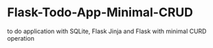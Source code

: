 # Flask-Todo-App-Minimal-CRUD
to do application with SQLite, Flask Jinja and Flask with minimal CURD operation
